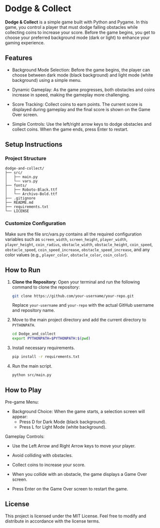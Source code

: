 # Dodge & Collect

**Dodge & Collect** is a simple game built with Python and Pygame. In this game, you control a player that must dodge falling obstacles while collecting coins to increase your score. Before the game begins, you get to choose your preferred background mode (dark or light) to enhance your gaming experience.

## Features

- Background Mode Selection: Before the game begins, the player can choose between dark mode (black background) and light mode (white background) using a simple menu.

- Dynamic Gameplay: As the game progresses, both obstacles and coins increase in speed, making the gameplay more challenging.

- Score Tracking: Collect coins to earn points. The current score is displayed during gameplay and the final score is shown on the Game Over screen.

- Simple Controls: Use the left/right arrow keys to dodge obstacles and collect coins. When the game ends, press Enter to restart.

## Setup Instructions

### Project Structure
```
dodge-and-collect/
├── src/
│   ├── main.py
│   └── vars.py
├── fonts/
│   ├── Roboto-Black.ttf
│   └── Archivo-Bold.ttf
├── .gitignore
├── README.md
├── requirements.txt
└── LICENSE
```
### Customize Configuration
Make sure the file src/vars.py contains all the required configuration variables such as `screen_width`, `screen_height`, `player_width`, `player_height`, `coin_radius`, `obstacle_width`, `obstacle_height`, `coin_speed`, `obstacle_speed`, `coin_speed_increase`, `obstacle_speed_increase`, and any color values (e.g., `player_color`, `obstacle_color`, `coin_color`).

## How to Run
1. **Clone the Repository**: Open your terminal and run the following command to clone the repository:
    ```bash
    git clone https://github.com/your-username/your-repo.git
    ```
    Replace `your-username` and `your-repo` with the actual GitHub username and repository name.

2. Move to the main project directory and add the current directory to `PYTHONPATH`.

    ```bash
    cd Dodge_and_collect
    export PYTHONPATH=$PYTHONPATH:$(pwd)
    ```
2. Install necessary requirements.

    ```bash
    pip install -r requirements.txt
    ```
3. Run the main script.

    ```bash
    python src/main.py
    ```

## How to Play
Pre-game Menu:
- Background Choice: When the game starts, a selection screen will appear:
    - Press D for Dark Mode (black background).
    - Press L for Light Mode (white background).

Gameplay Controls:
- Use the Left Arrow and Right Arrow keys to move your player.

- Avoid colliding with obstacles.

- Collect coins to increase your score.

- When you collide with an obstacle, the game displays a Game Over screen.

- Press Enter on the Game Over screen to restart the game.

## License
This project is licensed under the MIT License. Feel free to modify and distribute in accordance with the license terms.
